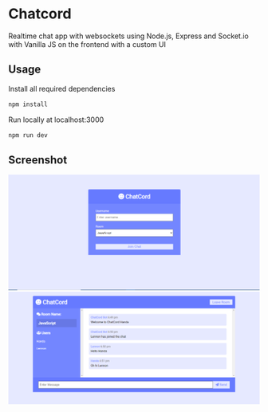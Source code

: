 # Chatcord

Realtime chat app with websockets using Node.js, Express and Socket.io with Vanilla JS on the frontend with a custom UI

## Usage

Install all required dependencies

```bash
npm install
```
Run locally at localhost:3000
```bash
npm run dev
```

## Screenshot

![Auth page](./assets/chatcord-auth.png)
![Chat rooms](./assets/chatcord-chat.png)